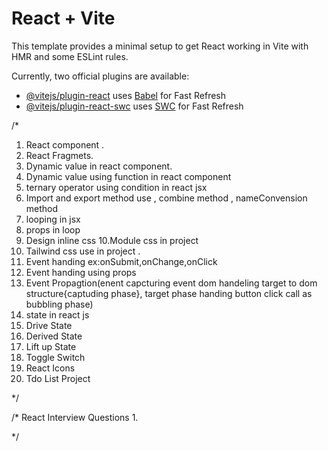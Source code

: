 # React + Vite

This template provides a minimal setup to get React working in Vite with HMR and some ESLint rules.

Currently, two official plugins are available:

- [@vitejs/plugin-react](https://github.com/vitejs/vite-plugin-react/blob/main/packages/plugin-react/README.md) uses [Babel](https://babeljs.io/) for Fast Refresh
- [@vitejs/plugin-react-swc](https://github.com/vitejs/vite-plugin-react-swc) uses [SWC](https://swc.rs/) for Fast Refresh

/*
1. React component .
2. React Fragmets.
3. Dynamic value in react component.
4. Dynamic value using function in react component
5. ternary operator using condition in react jsx
6. Import and export method use , combine method , nameConvension method
7. looping in jsx
8. props in loop
9. Design inline css
10.Module css in project
11. Tailwind css use in project .
12. Event handing ex:onSubmit,onChange,onClick
13. Event handing using props
14. Event Propagtion(enent capcturing event dom handeling target to dom structure{captuding phase}, target phase handing button click call as bubbling phase)
15. state in react js
16. Drive State 
17. Derived State 
18. Lift up State
19. Toggle Switch
20. React Icons
21. Tdo List Project


*/

/* 
    React Interview Questions
1. 


*/
